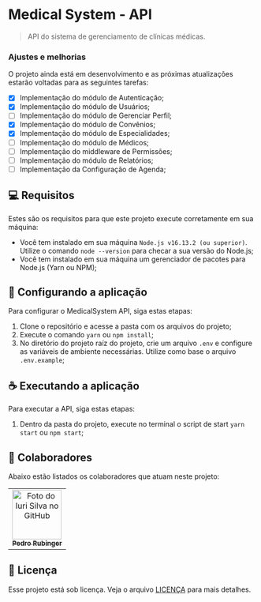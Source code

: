 # Medical System - API

> API do sistema de gerenciamento de clínicas médicas.

### Ajustes e melhorias

O projeto ainda está em desenvolvimento e as próximas atualizações estarão voltadas para as seguintes tarefas:

- [x] Implementação do módulo de Autenticação;
- [x] Implementação do módulo de Usuários;
- [ ] Implementação do módulo de Gerenciar Perfil;
- [x] Implementação do módulo de Convênios;
- [x] Implementação do módulo de Especialidades;
- [ ] Implementação do módulo de Médicos;
- [ ] Implementação do middleware de Permissões;
- [ ] Implementação do módulo de Relatórios;
- [ ] Implementação da Configuração de Agenda;

## 💻 Requisitos

Estes são os requisitos para que este projeto execute corretamente em sua máquina:

* Você tem instalado em sua máquina `Node.js v16.13.2 (ou superior)`. Utilize o comando `node --version` para checar a sua versão do Node.js;
* Você tem instalado em sua máquina um gerenciador de pacotes para Node.js (Yarn ou NPM);

## 🚀 Configurando a aplicação

Para configurar o MedicalSystem API, siga estas etapas:

1. Clone o repositório e acesse a pasta com os arquivos do projeto;
2. Execute o comando `yarn` ou `npm install`;
3. No diretório do projeto raíz do projeto, crie um arquivo `.env` e configure as variáveis de ambiente necessárias. Utilize como base o arquivo `.env.example`;


## ☕ Executando a aplicação

Para executar a API, siga estas etapas:

1. Dentro da pasta do projeto, execute no terminal o script de start `yarn start` ou `npm start`;

## 🤝 Colaboradores

Abaixo estão listados os colaboradores que atuam neste projeto:

<table>
  <tr>
    <td align="center">
      <a href="#">
        <img src="https://avatars3.githubusercontent.com/u/37129467" width="100px;" alt="Foto do Iuri Silva no GitHub"/><br>
        <sub>
          <b>Pedro Rubinger</b>
        </sub>
      </a>
    </td>
  </tr>
</table>

## 📝 Licença
Esse projeto está sob licença. Veja o arquivo [LICENÇA](LICENSE.md) para mais detalhes.

<br />

